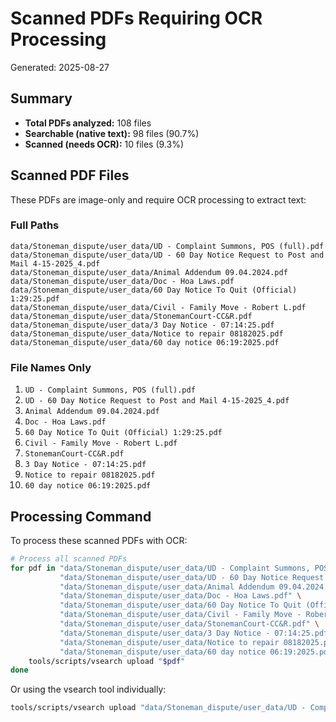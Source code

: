 # Scanned PDFs Requiring OCR Processing

Generated: 2025-08-27

## Summary
- **Total PDFs analyzed:** 108 files
- **Searchable (native text):** 98 files (90.7%)
- **Scanned (needs OCR):** 10 files (9.3%)

## Scanned PDF Files
These PDFs are image-only and require OCR processing to extract text:

### Full Paths
```
data/Stoneman_dispute/user_data/UD - Complaint Summons, POS (full).pdf
data/Stoneman_dispute/user_data/UD - 60 Day Notice Request to Post and Mail 4-15-2025_4.pdf
data/Stoneman_dispute/user_data/Animal Addendum 09.04.2024.pdf
data/Stoneman_dispute/user_data/Doc - Hoa Laws.pdf
data/Stoneman_dispute/user_data/60 Day Notice To Quit (Official) 1:29:25.pdf
data/Stoneman_dispute/user_data/Civil - Family Move - Robert L.pdf
data/Stoneman_dispute/user_data/StonemanCourt-CC&R.pdf
data/Stoneman_dispute/user_data/3 Day Notice - 07:14:25.pdf
data/Stoneman_dispute/user_data/Notice to repair 08182025.pdf
data/Stoneman_dispute/user_data/60 day notice 06:19:2025.pdf
```

### File Names Only
1. `UD - Complaint Summons, POS (full).pdf`
2. `UD - 60 Day Notice Request to Post and Mail 4-15-2025_4.pdf`
3. `Animal Addendum 09.04.2024.pdf`
4. `Doc - Hoa Laws.pdf`
5. `60 Day Notice To Quit (Official) 1:29:25.pdf`
6. `Civil - Family Move - Robert L.pdf`
7. `StonemanCourt-CC&R.pdf`
8. `3 Day Notice - 07:14:25.pdf`
9. `Notice to repair 08182025.pdf`
10. `60 day notice 06:19:2025.pdf`

## Processing Command
To process these scanned PDFs with OCR:
```bash
# Process all scanned PDFs
for pdf in "data/Stoneman_dispute/user_data/UD - Complaint Summons, POS (full).pdf" \
           "data/Stoneman_dispute/user_data/UD - 60 Day Notice Request to Post and Mail 4-15-2025_4.pdf" \
           "data/Stoneman_dispute/user_data/Animal Addendum 09.04.2024.pdf" \
           "data/Stoneman_dispute/user_data/Doc - Hoa Laws.pdf" \
           "data/Stoneman_dispute/user_data/60 Day Notice To Quit (Official) 1:29:25.pdf" \
           "data/Stoneman_dispute/user_data/Civil - Family Move - Robert L.pdf" \
           "data/Stoneman_dispute/user_data/StonemanCourt-CC&R.pdf" \
           "data/Stoneman_dispute/user_data/3 Day Notice - 07:14:25.pdf" \
           "data/Stoneman_dispute/user_data/Notice to repair 08182025.pdf" \
           "data/Stoneman_dispute/user_data/60 day notice 06:19:2025.pdf"; do
    tools/scripts/vsearch upload "$pdf"
done
```

Or using the vsearch tool individually:
```bash
tools/scripts/vsearch upload "data/Stoneman_dispute/user_data/UD - Complaint Summons, POS (full).pdf"
```